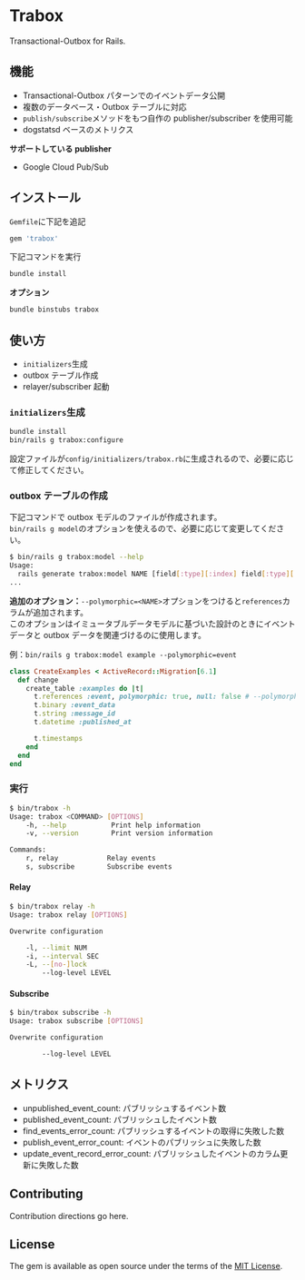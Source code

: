 # Trabox

Transactional-Outbox for Rails.

<!-- 書かないといけないこと -->
<!---->
<!-- - [x] リポジトリでサポートしているのは Google Cloud Pub/Sub -->
<!-- - [ ] 自作の Publisher/Subscriber を使用できる -->
<!--   - [ ] Publisher はイベントモデルを引数にとる publish メソッドをもつインスタンスであること -->
<!--   - [ ] Subscriber はメッセージをサブスクライブする subscribe メソッドをもつインスタンスであること -->
<!-- - [ ] Publisher と Subscriber の設定値 -->
<!-- - [x] インストール手順 -->
<!-- - [x] 実行方法 -->
<!-- - [ ] イベントモデルの解説。各フィールドについてなど -->
<!-- - [x] メトリクス -->
<!-- - [x] イベントモデルは複数可 -->

## 機能

- Transactional-Outbox パターンでのイベントデータ公開
- 複数のデータベース・Outbox テーブルに対応
- `publish/subscribe`メソッドをもつ自作の publisher/subscriber を使用可能
- dogstatsd ベースのメトリクス

**サポートしている publisher**

- Google Cloud Pub/Sub

## インストール

`Gemfile`に下記を追記

```ruby
gem 'trabox'
```

下記コマンドを実行

```bash
bundle install
```

**オプション**

```bash
bundle binstubs trabox
```

## 使い方

- `initializers`生成
- outbox テーブル作成
- relayer/subscriber 起動

### `initializers`生成

```bash
bundle install
bin/rails g trabox:configure
```

設定ファイルが`config/initializers/trabox.rb`に生成されるので、必要に応じて修正してください。

### outbox テーブルの作成

下記コマンドで outbox モデルのファイルが作成されます。  
`bin/rails g model`のオプションを使えるので、必要に応じて変更してください。

```bash
$ bin/rails g trabox:model --help
Usage:
  rails generate trabox:model NAME [field[:type][:index] field[:type][:index]] [options]
...
```

**追加のオプション：**`--polymorphic=<NAME>`オプションをつけると`references`カラムが追加されます。  
このオプションはイミュータブルデータモデルに基づいた設計のときにイベントデータと outbox データを関連づけるのに使用します。

例：`bin/rails g trabox:model example --polymorphic=event`

```ruby
class CreateExamples < ActiveRecord::Migration[6.1]
  def change
    create_table :examples do |t|
      t.references :event, polymorphic: true, null: false # --polymorphicオプションで生成されたカラム
      t.binary :event_data
      t.string :message_id
      t.datetime :published_at

      t.timestamps
    end
  end
end
```

### 実行

```bash
$ bin/trabox -h
Usage: trabox <COMMAND> [OPTIONS]
    -h, --help           Print help information
    -v, --version        Print version information

Commands:
    r, relay            Relay events
    s, subscribe        Subscribe events
```

#### Relay

```bash
$ bin/trabox relay -h
Usage: trabox relay [OPTIONS]

Overwrite configuration

    -l, --limit NUM
    -i, --interval SEC
    -L, --[no-]lock
        --log-level LEVEL

```

#### Subscribe

```bash
$ bin/trabox subscribe -h
Usage: trabox subscribe [OPTIONS]

Overwrite configuration

        --log-level LEVEL
```

## メトリクス

- unpublished_event_count: パブリッシュするイベント数
- published_event_count: パブリッシュしたイベント数
- find_events_error_count: パブリッシュするイベントの取得に失敗した数
- publish_event_error_count: イベントのパブリッシュに失敗した数
- update_event_record_error_count: パブリッシュしたイベントのカラム更新に失敗した数

## Contributing

Contribution directions go here.

## License

The gem is available as open source under the terms of the [MIT License](https://opensource.org/licenses/MIT).
